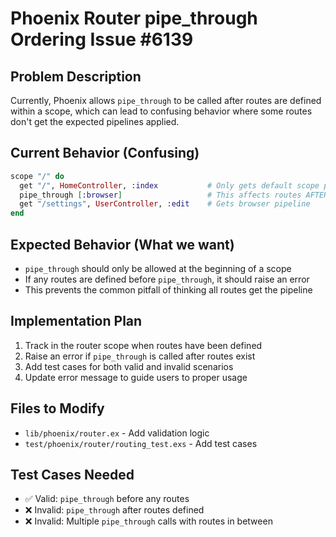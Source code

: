 # Phoenix Router pipe_through Ordering Issue #6139

## Problem Description
Currently, Phoenix allows `pipe_through` to be called after routes are defined within a scope, which can lead to confusing behavior where some routes don't get the expected pipelines applied.

## Current Behavior (Confusing)
```elixir
scope "/" do
  get "/", HomeController, :index           # Only gets default scope pipelines
  pipe_through [:browser]                   # This affects routes AFTER it
  get "/settings", UserController, :edit    # Gets browser pipeline
end
```

## Expected Behavior (What we want)
- `pipe_through` should only be allowed at the beginning of a scope
- If any routes are defined before `pipe_through`, it should raise an error
- This prevents the common pitfall of thinking all routes get the pipeline

## Implementation Plan
1. Track in the router scope when routes have been defined
2. Raise an error if `pipe_through` is called after routes exist
3. Add test cases for both valid and invalid scenarios
4. Update error message to guide users to proper usage

## Files to Modify
- `lib/phoenix/router.ex` - Add validation logic
- `test/phoenix/router/routing_test.exs` - Add test cases

## Test Cases Needed
- ✅ Valid: `pipe_through` before any routes
- ❌ Invalid: `pipe_through` after routes defined
- ❌ Invalid: Multiple `pipe_through` calls with routes in between
